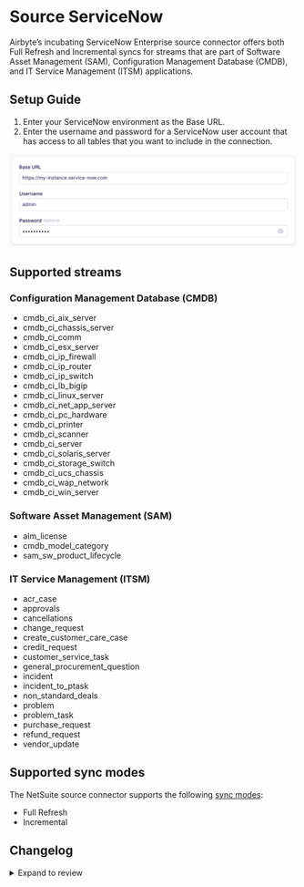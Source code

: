 # Source ServiceNow

Airbyte’s incubating ServiceNow Enterprise source connector offers both Full Refresh and Incremental syncs for streams that are part of Software Asset Management (SAM), Configuration Management Database (CMDB), and IT Service Management (ITSM) applications.

## Setup Guide

1. Enter your ServiceNow environment as the Base URL.
2. Enter the username and password for a ServiceNow user account that has access to all tables that you want to include in the connection.

![ServiceNow Connector setup with credentials](https://raw.githubusercontent.com/airbytehq/airbyte/refs/heads/master/docs/enterprise-setup/assets/enterprise-connectors/service-now-setup.png)

## Supported streams

### Configuration Management Database (CMDB)

- cmdb_ci_aix_server
- cmdb_ci_chassis_server
- cmdb_ci_comm
- cmdb_ci_esx_server
- cmdb_ci_ip_firewall
- cmdb_ci_ip_router
- cmdb_ci_ip_switch
- cmdb_ci_lb_bigip
- cmdb_ci_linux_server
- cmdb_ci_net_app_server
- cmdb_ci_pc_hardware
- cmdb_ci_printer
- cmdb_ci_scanner
- cmdb_ci_server
- cmdb_ci_solaris_server
- cmdb_ci_storage_switch
- cmdb_ci_ucs_chassis
- cmdb_ci_wap_network
- cmdb_ci_win_server

### Software Asset Management (SAM)

- alm_license
- cmdb_model_category
- sam_sw_product_lifecycle

### IT Service Management (ITSM)

- acr_case
- approvals
- cancellations
- change_request
- create_customer_care_case
- credit_request
- customer_service_task
- general_procurement_question
- incident
- incident_to_ptask
- non_standard_deals
- problem
- problem_task
- purchase_request
- refund_request
- vendor_update

## Supported sync modes

The NetSuite source connector supports the following [sync modes](https://docs.airbyte.com/cloud/core-concepts#connection-sync-modes):

- Full Refresh
- Incremental

## Changelog

<details>
  <summary>Expand to review</summary>

| Version | Date       | Subject                                                   |
|:--------|:-----------|:----------------------------------------------------------|
|  0.2.0  | 2022-09-11 | Adds incremental support and new ITSM streams             |
|  0.1.1  | 2022-02-25 | Fix metadata                                              |
|  0.1.0  | 2022-02-18 | Initial Alpha release                                     |

</details>

